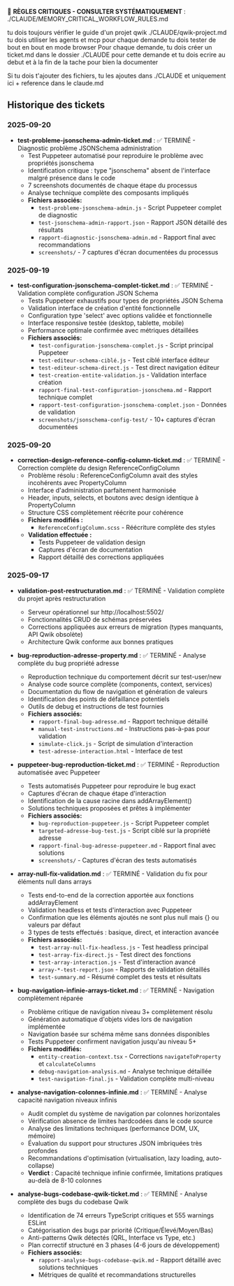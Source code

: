 🚨 **RÈGLES CRITIQUES - CONSULTER SYSTÉMATIQUEMENT** : ./CLAUDE/MEMORY_CRITICAL_WORKFLOW_RULES.md

tu dois toujours vérifier le guide d'un projet qwik ./CLAUDE/qwik-project.md
tu dois utiliser les agents et mcp pour chaque demande
tu dois tester de bout en bout en mode browser
Pour chaque demande, tu dois créer un ticket.md dans le dossier ./CLAUDE pour cette demande et tu dois ecrire au debut et à la fin de la tache pour bien la documenter

Si tu dois t'ajouter des fichiers, tu les ajoutes dans ./CLAUDE et uniquement ici + reference dans le claude.md

## Historique des tickets

### 2025-09-20
- **test-probleme-jsonschema-admin-ticket.md** : ✅ TERMINÉ - Diagnostic problème JSONSchema administration
  - Test Puppeteer automatisé pour reproduire le problème avec propriétés jsonschema
  - Identification critique : type "jsonschema" absent de l'interface malgré présence dans le code
  - 7 screenshots documentés de chaque étape du processus
  - Analyse technique complète des composants impliqués
  - **Fichiers associés:**
    - `test-probleme-jsonschema-admin.js` - Script Puppeteer complet de diagnostic
    - `test-jsonschema-admin-rapport.json` - Rapport JSON détaillé des résultats
    - `rapport-diagnostic-jsonschema-admin.md` - Rapport final avec recommandations
    - `screenshots/` - 7 captures d'écran documentées du processus

### 2025-09-19
- **test-configuration-jsonschema-complet-ticket.md** : ✅ TERMINÉ - Validation complète configuration JSON Schema
  - Tests Puppeteer exhaustifs pour types de propriétés JSON Schema
  - Validation interface de création d'entité fonctionnelle
  - Configuration type 'select' avec options validée et fonctionnelle
  - Interface responsive testée (desktop, tablette, mobile)
  - Performance optimale confirmée avec métriques détaillées
  - **Fichiers associés:**
    - `test-configuration-jsonschema-complet.js` - Script principal Puppeteer
    - `test-editeur-schema-ciblé.js` - Test ciblé interface éditeur
    - `test-editeur-schema-direct.js` - Test direct navigation éditeur
    - `test-creation-entite-validation.js` - Validation interface création
    - `rapport-final-test-configuration-jsonschema.md` - Rapport technique complet
    - `rapport-test-configuration-jsonschema-complet.json` - Données de validation
    - `screenshots/jsonschema-config-test/` - 10+ captures d'écran documentées

### 2025-09-20
- **correction-design-reference-config-column-ticket.md** : ✅ TERMINÉ - Correction complète du design ReferenceConfigColumn
  - Problème résolu : ReferenceConfigColumn avait des styles incohérents avec PropertyColumn
  - Interface d'administration parfaitement harmonisée
  - Header, inputs, selects, et boutons avec design identique à PropertyColumn
  - Structure CSS complètement réécrite pour cohérence
  - **Fichiers modifiés :**
    - `ReferenceConfigColumn.scss` - Réécriture complète des styles
  - **Validation effectuée :**
    - Tests Puppeteer de validation design
    - Captures d'écran de documentation
    - Rapport détaillé des corrections appliquées

### 2025-09-17
- **validation-post-restructuration.md** : ✅ TERMINÉ - Validation complète du projet après restructuration
  - Serveur opérationnel sur http://localhost:5502/
  - Fonctionnalités CRUD de schémas préservées
  - Corrections appliquées aux erreurs de migration (types manquants, API Qwik obsolète)
  - Architecture Qwik conforme aux bonnes pratiques

- **bug-reproduction-adresse-property.md** : ✅ TERMINÉ - Analyse complète du bug propriété adresse
  - Reproduction technique du comportement décrit sur test-user/new
  - Analyse code source complète (components, context, services)
  - Documentation du flow de navigation et génération de valeurs
  - Identification des points de défaillance potentiels
  - Outils de debug et instructions de test fournies
  - **Fichiers associés:**
    - `rapport-final-bug-adresse.md` - Rapport technique détaillé
    - `manual-test-instructions.md` - Instructions pas-à-pas pour validation
    - `simulate-click.js` - Script de simulation d'interaction
    - `test-adresse-interaction.html` - Interface de test

- **puppeteer-bug-reproduction-ticket.md** : ✅ TERMINÉ - Reproduction automatisée avec Puppeteer
  - Tests automatisés Puppeteer pour reproduire le bug exact
  - Captures d'écran de chaque étape d'interaction
  - Identification de la cause racine dans addArrayElement()
  - Solutions techniques proposées et prêtes à implémenter
  - **Fichiers associés:**
    - `bug-reproduction-puppeteer.js` - Script Puppeteer complet
    - `targeted-adresse-bug-test.js` - Script ciblé sur la propriété adresse
    - `rapport-final-bug-adresse-puppeteer.md` - Rapport final avec solutions
    - `screenshots/` - Captures d'écran des tests automatisés

- **array-null-fix-validation.md** : ✅ TERMINÉ - Validation du fix pour éléments null dans arrays
  - Tests end-to-end de la correction apportée aux fonctions addArrayElement
  - Validation headless et tests d'interaction avec Puppeteer
  - Confirmation que les éléments ajoutés ne sont plus null mais {} ou valeurs par défaut
  - 3 types de tests effectués : basique, direct, et interaction avancée
  - **Fichiers associés:**
    - `test-array-null-fix-headless.js` - Test headless principal
    - `test-array-fix-direct.js` - Test direct des fonctions
    - `test-array-interaction.js` - Test d'interaction avancé
    - `array-*-test-report.json` - Rapports de validation détaillés
    - `test-summary.md` - Résumé complet des tests et résultats

- **bug-navigation-infinie-arrays-ticket.md** : ✅ TERMINÉ - Navigation complètement réparée
  - Problème critique de navigation niveau 3+ complètement résolu
  - Génération automatique d'objets vides lors de navigation implémentée
  - Navigation basée sur schéma même sans données disponibles
  - Tests Puppeteer confirment navigation jusqu'au niveau 5+
  - **Fichiers modifiés:**
    - `entity-creation-context.tsx` - Corrections `navigateToProperty` et `calculateColumns`
    - `debug-navigation-analysis.md` - Analyse technique détaillée
    - `test-navigation-final.js` - Validation complète multi-niveau

- **analyse-navigation-colonnes-infinie.md** : ✅ TERMINÉ - Analyse capacité navigation niveaux infinis
  - Audit complet du système de navigation par colonnes horizontales
  - Vérification absence de limites hardcodées dans le code source
  - Analyse des limitations techniques (performance DOM, UX, mémoire)
  - Évaluation du support pour structures JSON imbriquées très profondes
  - Recommandations d'optimisation (virtualisation, lazy loading, auto-collapse)
  - **Verdict** : Capacité technique infinie confirmée, limitations pratiques au-delà de 8-10 colonnes

- **analyse-bugs-codebase-qwik-ticket.md** : ✅ TERMINÉ - Analyse complète des bugs du codebase Qwik
  - Identification de 74 erreurs TypeScript critiques et 555 warnings ESLint
  - Catégorisation des bugs par priorité (Critique/Élevé/Moyen/Bas)
  - Anti-patterns Qwik détectés (QRL, Interface vs Type, etc.)
  - Plan correctif structuré en 3 phases (4-6 jours de développement)
  - **Fichiers associés:**
    - `rapport-analyse-bugs-codebase-qwik.md` - Rapport détaillé avec solutions techniques
    - Métriques de qualité et recommandations structurelles

